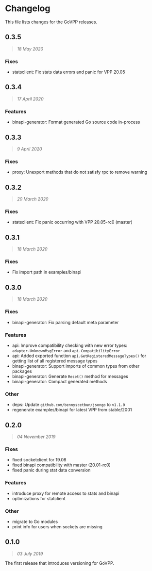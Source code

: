 # Changelog

This file lists changes for the GoVPP releases.

<!-- TEMPLATE
### Fixes
-
### Features
-
### Other
-
-->

## 0.3.5
> _18 May 2020_

### Fixes
- statsclient: Fix stats data errors and panic for VPP 20.05

## 0.3.4
> _17 April 2020_

### Features
- binapi-generator: Format generated Go source code in-process

## 0.3.3
> _9 April 2020_

### Fixes
- proxy: Unexport methods that do not satisfy rpc to remove warning

## 0.3.2
> _20 March 2020_

### Fixes
- statsclient: Fix panic occurring with VPP 20.05-rc0 (master)

## 0.3.1
> _18 March 2020_

### Fixes
- Fix import path in examples/binapi

## 0.3.0
> _18 March 2020_

### Fixes
- binapi-generator: Fix parsing default meta parameter

### Features
- api: Improve compatibility checking with new error types:
  `adapter.UnknownMsgError` and `api.CompatibilityError`
- api: Added exported function `api.GetRegisteredMessageTypes()`
  for getting list of all registered message types
- binapi-generator: Support imports of common types from other packages
- binapi-generator: Generate `Reset()` method for messages
- binapi-generator: Compact generated methods

### Other
- deps: Update `github.com/bennyscetbun/jsongo` to `v1.1.0`
- regenerate examples/binapi for latest VPP from stable/2001

## 0.2.0
> _04 November 2019_

### Fixes
- fixed socketclient for 19.08
- fixed binapi compatibility with master (20.01-rc0)
- fixed panic during stat data conversion

### Features
- introduce proxy for remote access to stats and binapi
- optimizations for statclient

### Other
- migrate to Go modules
- print info for users when sockets are missing

## 0.1.0
> _03 July 2019_

The first release that introduces versioning for GoVPP.
